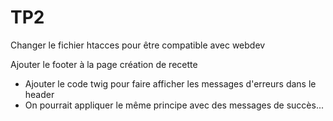 # TP2


Changer le fichier htacces pour être compatible avec webdev

Ajouter le footer à la page création de recette

- Ajouter le code twig pour faire afficher les messages d'erreurs dans le header
- On pourrait appliquer le même principe avec des messages de succès...

